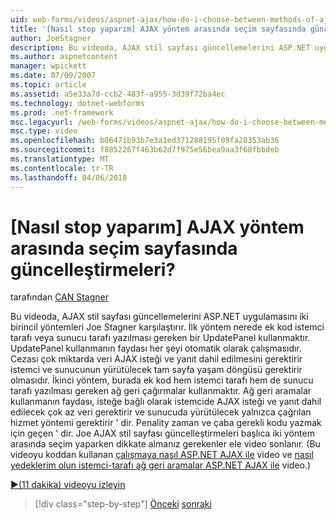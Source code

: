 ```yaml
---
uid: web-forms/videos/aspnet-ajax/how-do-i-choose-between-methods-of-ajax-page-updates
title: '[Nasıl stop yaparım] AJAX yöntem arasında seçim sayfasında güncelleştirmeleri? | Microsoft Docs'
author: JoeStagner
description: Bu videoda, AJAX stil sayfası güncellemelerini ASP.NET uygulamasını iki birincil yöntemleri Joe Stagner karşılaştırır. İlk yöntem bir Upd kullanmaktır...
ms.author: aspnetcontent
manager: wpickett
ms.date: 07/09/2007
ms.topic: article
ms.assetid: a5e33a7d-ccb2-483f-a955-3d39f72ba4ec
ms.technology: dotnet-webforms
ms.prod: .net-framework
msc.legacyurl: /web-forms/videos/aspnet-ajax/how-do-i-choose-between-methods-of-ajax-page-updates
msc.type: video
ms.openlocfilehash: b86471b93b7e3a1ed371288195f09fa28353ab36
ms.sourcegitcommit: f8852267f463b62d7f975e56bea9aa3f68fbbdeb
ms.translationtype: MT
ms.contentlocale: tr-TR
ms.lasthandoff: 04/06/2018
---
```

<a name="how-do-i-choose-between-methods-of-ajax-page-updates"></a>[Nasıl stop yaparım] AJAX yöntem arasında seçim sayfasında güncelleştirmeleri?
====================
tarafından [CAN Stagner](https://github.com/JoeStagner)

Bu videoda, AJAX stil sayfası güncellemelerini ASP.NET uygulamasını iki birincil yöntemleri Joe Stagner karşılaştırır. İlk yöntem nerede ek kod istemci tarafı veya sunucu tarafı yazılması gereken bir UpdatePanel kullanmaktır. UpdatePanel kullanmanın faydası her şeyi otomatik olarak çalışmasıdır. Cezası çok miktarda veri AJAX isteği ve yanıt dahil edilmesini gerektirir istemci ve sunucunun yürütülecek tam sayfa yaşam döngüsü gerektirir olmasıdır. İkinci yöntem, burada ek kod hem istemci tarafı hem de sunucu tarafı yazılması gereken ağ geri çağırmalar kullanmaktır. Ağ geri aramalar kullanmanın faydası, isteğe bağlı olarak istemcide AJAX isteği ve yanıt dahil edilecek çok az veri gerektirir ve sunucuda yürütülecek yalnızca çağrılan hizmet yöntemi gerektirir ' dir. Penality zaman ve çaba gerekli kodu yazmak için geçen ' dir. Joe AJAX stil sayfası güncelleştirmeleri başlıca iki yöntem arasında seçim yaparken dikkate almanız gerekenler ele video sonlanır. (Bu videoyu koddan kullanan [çalışmaya nasıl ASP.NET AJAX ile](how-do-i-get-started-with-aspnet-ajax.md) video ve [nasıl yedeklerim olun istemci-tarafı ağ geri aramalar ASP.NET AJAX ile](how-do-i-make-client-side-network-callbacks-with-aspnet-ajax.md) video.)

[&#9654;(11 dakika) videoyu izleyin](https://channel9.msdn.com/Blogs/ASP-NET-Site-Videos/how-do-i-choose-between-methods-of-ajax-page-updates)

> [!div class="step-by-step"]
> [Önceki](how-do-i-update-multiple-regions-of-a-page-with-aspnet-ajax.md)
> [sonraki](how-do-i-use-other-javascript-user-interface-libraries-with-aspnet-ajax.md)
